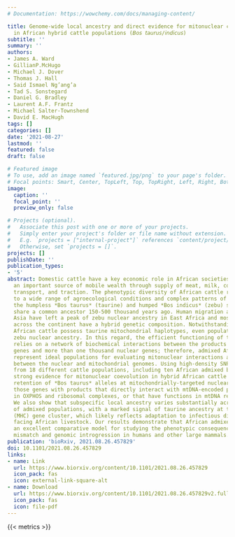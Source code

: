 ```yaml
---
# Documentation: https://wowchemy.com/docs/managing-content/

title: Genome-wide local ancestry and direct evidence for mitonuclear co-adaptation
  in African hybrid cattle populations (𝘉𝘰𝘴 𝘵𝘢𝘶𝘳𝘶𝘴/𝘪𝘯𝘥𝘪𝘤𝘶𝘴)
subtitle: ''
summary: ''
authors:
- James A. Ward
- GillianP.McHugo
- Michael J. Dover
- Thomas J. Hall
- Said Ismael Ng’ang’a
- Tad S. Sonstegard
- Daniel G. Bradley
- Laurent A.F. Frantz
- Michael Salter-Townshend
- David E. MacHugh
tags: []
categories: []
date: '2021-08-27'
lastmod: ''
featured: false
draft: false

# Featured image
# To use, add an image named `featured.jpg/png` to your page's folder.
# Focal points: Smart, Center, TopLeft, Top, TopRight, Left, Right, BottomLeft, Bottom, BottomRight.
image:
  caption: ''
  focal_point: ''
  preview_only: false

# Projects (optional).
#   Associate this post with one or more of your projects.
#   Simply enter your project's folder or file name without extension.
#   E.g. `projects = ["internal-project"]` references `content/project/deep-learning/index.md`.
#   Otherwise, set `projects = []`.
projects: []
publishDate: ''
publication_types:
- '5'
abstract: Domestic cattle have a key economic role in African societies, providing
  an important source of mobile wealth through supply of meat, milk, cowhide, fuel,
  transport, and traction. The phenotypic diversity of African cattle reflects adaptation
  to a wide range of agroecological conditions and complex patterns of admixture between
  the humpless *Bos taurus* (taurine) and humped *Bos indicus* (zebu) subspecies, which
  share a common ancestor 150-500 thousand years ago. Human migration and trade from
  Asia have left a peak of zebu nuclear ancestry in East Africa and most cattle populations
  across the continent have a hybrid genetic composition. Notwithstanding this, all
  African cattle possess taurine mitochondrial haplotypes, even populations with significant
  zebu nuclear ancestry. In this regard, the efficient functioning of the mitochondrion
  relies on a network of biochemical interactions between the products of 37 mitochondrial
  genes and more than one thousand nuclear genes; therefore, admixed African cattle
  represent ideal populations for evaluating mitonuclear interactions and mismatch
  between the nuclear and mitochondrial genomes. Using high-density SNP array data
  from 18 different cattle populations, including ten African admixed breeds, we find
  strong evidence for mitonuclear coevolution in hybrid African cattle with significant
  retention of *Bos taurus* alleles at mitochondrially-targeted nuclear genes, particularly
  those genes with products that directly interact with mtDNA-encoded protein subunits
  in OXPHOS and ribosomal complexes, or that have functions in mtDNA replication.
  We also show that subspecific local ancestry varies substantially across the genomes
  of admixed populations, with a marked signal of taurine ancestry at the major histocompatibility
  (MHC) gene cluster, which likely reflects adaptation to infectious disease challenges
  facing African livestock. Our results demonstrate that African admixed cattle represent
  an excellent comparative model for studying the phenotypic consequences of mitonuclear
  mismatch and genomic introgression in humans and other large mammals.
publication: 'bioRxiv, 2021.08.26.457829'
doi: 10.1101/2021.08.26.457829
links:
- name: Link
  url: https://www.biorxiv.org/content/10.1101/2021.08.26.457829
  icon_pack: fas
  icon: external-link-square-alt
- name: Download
  url: https://www.biorxiv.org/content/10.1101/2021.08.26.457829v2.full.pdf
  icon_pack: fas
  icon: file-pdf
---
```

{{< metrics >}}
